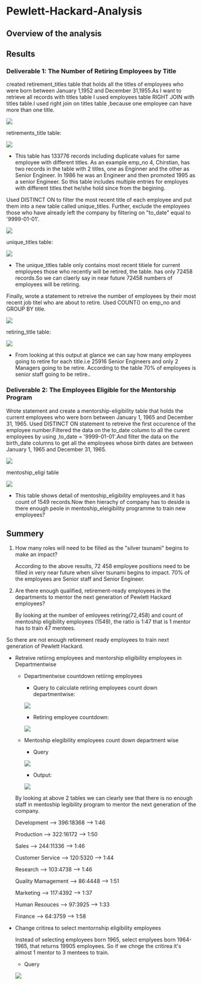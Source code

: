 # Pewlett-Hackard-Analysis
## Overview of the analysis

## Results

### Deliverable 1: The Number of Retiring Employees by Title
created retirement_titles table that holds all the titles of employees who were born between January 1,1952 and December 31,1955.As I want to retrieve all records with titles table I used employees table RIGHT JOIN with titles table.I used right join on titles table ,because one employee can have more than one title.

 ![](images/retirement_titlesQ.PNG)
     
  retirements_title table:
    
  ![](images/retirement_titles_table.PNG)
  
 -   This table has 133776 records including duplicate values for same employee with different titles. As an example emp_no 4, Chirstian, has two records in the table with 2 titles, one as Enginner and the other as Senior Engineer. In 1986 he was an Engineer and then promoted 1995 as a senior Engineer. So this table includes multiple entries for employes with different titles thet he/she hold since from the begining. 
     
     

Used DISTINCT ON to filter the most recent title of each employee and put them into a new table called unique_titles. Further, exclude the employees those who have already left the company by filtering on "to_date" equal to '9999-01-01'.

![](images/distinct%20titleQ.PNG)
 
 
unique_titles table:
 
![](images/unique_titles_table.PNG)

 - The unique_titles table only contains most recent titiele for current employees those who recently will be retired, the table. has only 72458 records.So we can claerly say in near future 72458 numbers of employees will be retiring.


Finally, wrote a statement to retreive the number of employees by their most recent job titel who are about to retire. Used COUNT() on emp_no and GROUP BY title.
 
![](images/counttitleQ.PNG)
    
   retiring_title table:
    
![](images/retirering_title%20table.PNG)

- From looking at this output at glance we can say how many employees going to retire for each title.i.e 25916 Senior Engineers and only 2 Managers going to be retire. According to the table 70% of employees is senior staff going to be retire..

### Deliverable 2: The Employees Eligible for the Mentorship Program

Wrote statement and create a mentorship-eligibility table that holds the current employees who were born between January 1, 1965 and December 31, 1965.
 Used DISTINCT ON statement to retreive the first occurence of the employee number.Filtered the data on the to_date column to all the curent employees by using ,to_date = '9999-01-01'.And filter the data on the birth_date columns to get all the employees whose birth dates are between January 1, 1965 and December 31, 1965.

![](images/mentonship_eligibilityQ.PNG)
     
mentoship_eligi table
     
![](images/mentoshi_eligi_table.PNG)

- This table shows detail of mentoship_eligibility employees.and it has count of 1549 records.Now then hierachy of company has to deside is there enough peole in mentoship_eleigibility programme to train new employees?

## Summery
1) How many roles will need to be filled as the "silver tsunami" begins to make an impact?

   According to the above results, 72 458 employee positions need to be filled in very near future when silver tsunami begins to impact. 70% of the employees are Senior staff and Senior Engineer.   

2) Are there enough qualified, retirement-ready employees in the departments to mentor the next generation of Pewlett Hackard employees?

    By looking at the number of emloyees retiring(72,458) and count of mentoship eligibility employees (1549), the ratio is 1:47 that is 1 mentor has to train 47 mentees.
    
So there are not enough retirement ready employees to train next generation of Pewlett Hackard.

- Retreive retiirng employees and mentorship eligibility employees in Departmentwise

   - Departmentwise countdown retiirng employees
   
     - Query to calculate retiring employees count down departmentwise:

      ![](images/deptwiseretireQ.PNG)

 
     - Retiring employee countdown:
 
     ![](images/deptwiseretireT.PNG)
    
   - Mentoship elegibility employees count down department wise

     - Query
  
      ![](images/deptwisementorQ.PNG)
  
     - Output:
    
     ![](images/deptwisementorT.PNG)
    
  
  By looking at above 2 tables we can clearly see that there is no enough staff in mentoship legibility program to mentor the next generation of the company.
  
  Development --> 396:18368 --> 1:46
  
  Production --> 322:16172 -->  1:50
  
  Sales --> 244:11336 --> 1:46
  
  Customer Service --> 120:5320 --> 1:44
  
  Research --> 103:4738 --> 1:46
  
  Quality Mamagement --> 86:4448 --> 1:51
  
  Marketing --> 117:4392 --> 1:37
  
  Human Resouces --> 97:3925 --> 1:33
  
  Finance --> 64:3759 --> 1:58
  
  
- Change critirea to select mentornship eligibility employees
  
  Instead of selecting employees born 1965, select emplyees born 1964-1965, that returns 19905 employees. So if we chnge the critirea it's almost 1 mentor to 3 mentees to train.
  
  - Query
  
   ![](images/mentorN.PNG)
  
 
 

   

 
